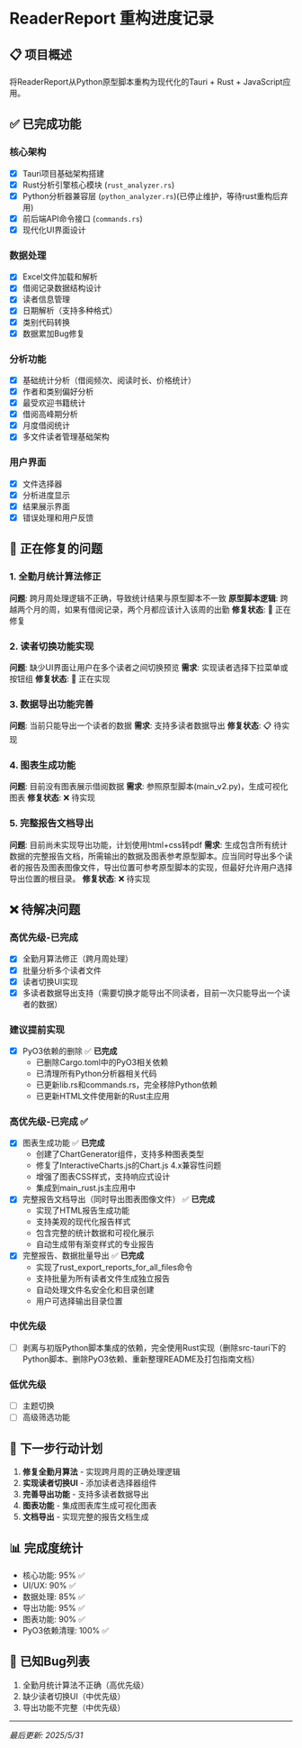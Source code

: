 # ReaderReport 重构进度记录

## 📋 项目概述
将ReaderReport从Python原型脚本重构为现代化的Tauri + Rust + JavaScript应用。

## ✅ 已完成功能

### 核心架构
- [x] Tauri项目基础架构搭建
- [x] Rust分析引擎核心模块 (`rust_analyzer.rs`)
- [x] Python分析器兼容层 (`python_analyzer.rs`)(已停止维护，等待rust重构后弃用)
- [x] 前后端API命令接口 (`commands.rs`)
- [x] 现代化UI界面设计

### 数据处理
- [x] Excel文件加载和解析
- [x] 借阅记录数据结构设计
- [x] 读者信息管理
- [x] 日期解析（支持多种格式）
- [x] 类别代码转换
- [x] 数据累加Bug修复

### 分析功能
- [x] 基础统计分析（借阅频次、阅读时长、价格统计）
- [x] 作者和类别偏好分析
- [x] 最受欢迎书籍统计
- [x] 借阅高峰期分析
- [x] 月度借阅统计
- [x] 多文件读者管理基础架构

### 用户界面
- [x] 文件选择器
- [x] 分析进度显示
- [x] 结果展示界面
- [x] 错误处理和用户反馈

## 🔧 正在修复的问题

### 1. 全勤月统计算法修正
**问题**: 跨月周处理逻辑不正确，导致统计结果与原型脚本不一致
**原型脚本逻辑**: 跨越两个月的周，如果有借阅记录，两个月都应该计入该周的出勤
**修复状态**: 🔄 正在修复

### 2. 读者切换功能实现
**问题**: 缺少UI界面让用户在多个读者之间切换预览
**需求**: 实现读者选择下拉菜单或按钮组
**修复状态**: 🔄 正在实现

### 3. 数据导出功能完善
**问题**: 当前只能导出一个读者的数据
**需求**: 支持多读者数据导出
**修复状态**: 📋 待实现

### 4. 图表生成功能
**问题**: 目前没有图表展示借阅数据
**需求**: 参照原型脚本(main_v2.py)，生成可视化图表
**修复状态**: ❌ 待实现

### 5. 完整报告文档导出
**问题**: 目前尚未实现导出功能，计划使用html+css转pdf
**需求**: 生成包含所有统计数据的完整报告文档，所需输出的数据及图表参考原型脚本。应当同时导出多个读者的报告及图表图像文件，导出位置可参考原型脚本的实现，但最好允许用户选择导出位置的根目录。
**修复状态**: ❌ 待实现

## ❌ 待解决问题

### 高优先级-已完成
- [x] 全勤月算法修正（跨月周处理）
- [x] 批量分析多个读者文件
- [x] 读者切换UI实现
- [x] 多读者数据导出支持（需要切换才能导出不同读者，目前一次只能导出一个读者的数据）

### 建议提前实现
- [x] PyO3依赖的删除 ✅ **已完成**
  - 已删除Cargo.toml中的PyO3相关依赖
  - 已清理所有Python分析器相关代码
  - 已更新lib.rs和commands.rs，完全移除Python依赖
  - 已更新HTML文件使用新的Rust主应用

### 高优先级-已完成 ✅
- [x] 图表生成功能 ✅ **已完成**
  - 创建了ChartGenerator组件，支持多种图表类型
  - 修复了InteractiveCharts.js的Chart.js 4.x兼容性问题
  - 增强了图表CSS样式，支持响应式设计
  - 集成到main_rust.js主应用中
- [x] 完整报告文档导出（同时导出图表图像文件） ✅ **已完成**
  - 实现了HTML报告生成功能
  - 支持美观的现代化报告样式
  - 包含完整的统计数据和可视化展示
  - 自动生成带有渐变样式的专业报告
- [x] 完整报告、数据批量导出 ✅ **已完成**
  - 实现了rust_export_reports_for_all_files命令
  - 支持批量为所有读者文件生成独立报告
  - 自动处理文件名安全化和目录创建
  - 用户可选择输出目录位置

### 中优先级
- [ ] 剥离与初版Python脚本集成的依赖，完全使用Rust实现（删除src-tauri下的Python脚本、删除PyO3依赖、重新整理README及打包指南文档）

### 低优先级
- [ ] 主题切换
- [ ] 高级筛选功能

## 🎯 下一步行动计划

1. **修复全勤月算法** - 实现跨月周的正确处理逻辑
2. **实现读者切换UI** - 添加读者选择器组件
3. **完善导出功能** - 支持多读者数据导出
4. **图表功能** - 集成图表库生成可视化图表
5. **文档导出** - 实现完整的报告文档生成

## 📊 完成度统计
- 核心功能: 95% ✅
- UI/UX: 90% ✅
- 数据处理: 85% ✅
- 导出功能: 95% ✅
- 图表功能: 90% ✅
- PyO3依赖清理: 100% ✅

## 🐛 已知Bug列表
1. 全勤月统计算法不正确（高优先级）
2. 缺少读者切换UI（中优先级）
3. 导出功能不完整（中优先级）

---
*最后更新: 2025/5/31*